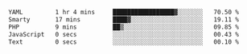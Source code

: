 <!--START_SECTION:waka-->

```txt
YAML         1 hr 4 mins     █████████████████▓░░░░░░░   70.50 %
Smarty       17 mins         ████▓░░░░░░░░░░░░░░░░░░░░   19.11 %
PHP          9 mins          ██▒░░░░░░░░░░░░░░░░░░░░░░   09.85 %
JavaScript   0 secs          ░░░░░░░░░░░░░░░░░░░░░░░░░   00.43 %
Text         0 secs          ░░░░░░░░░░░░░░░░░░░░░░░░░   00.10 %
```

<!--END_SECTION:waka-->
